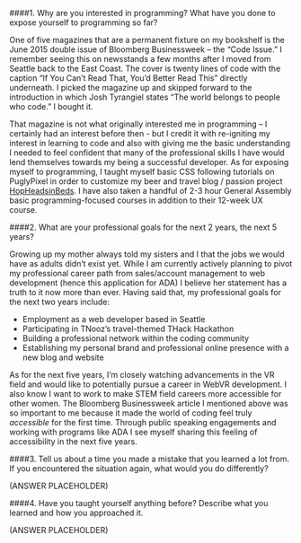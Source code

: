 ####1. Why are you interested in programming? What have you done to expose yourself to programming so far?

One of five magazines that are a permanent fixture on my bookshelf is the June 2015 double issue of Bloomberg Businessweek – the “Code Issue.”  I remember seeing this on newsstands a few months after I moved from Seattle back to the East Coast.  The cover is twenty lines of code with the caption “If You Can’t Read That, You’d Better Read This” directly underneath.  I picked the magazine up and skipped forward to the introduction in which Josh Tyrangiel states “The world belongs to people who code.”  I bought it.  

That magazine is not what originally interested me in programming – I certainly had an interest before then - but I credit it with re-igniting my interest in learning to code and also with giving me the basic understanding I needed to feel confident that many of the professional skills I have would lend themselves towards my being a successful developer.  As for exposing myself to programming, I taught myself basic CSS following tutorials on PuglyPixel in order to customize my beer and travel blog / passion project [HopHeadsinBeds](www.hopheadsinbeds.com).  I have also taken a handful of 2-3 hour General Assembly basic programming-focused courses in addition to their 12-week UX course.


####2. What are your professional goals for the next 2 years, the next 5 years?

Growing up my mother always told my sisters and I that the jobs we would have as adults didn’t exist yet.  While I am currently actively planning to pivot my professional career path from sales/account management to web development (hence this application for ADA) I believe her statement has a truth to it now more than ever.  Having said that, my professional goals for the next two years include:
-	Employment as a web developer based in Seattle 
-	Participating in TNooz’s travel-themed THack Hackathon
-	Building a professional network within the coding community
-	Establishing my personal brand and professional online presence with a new blog and website

As for the next five years, I’m closely watching advancements in the VR field and would like to potentially pursue a career in WebVR development.  I also know I want to work to make STEM field careers more accessible for other women.  The Bloomberg Businessweek article I mentioned above was so important to me because it made the world of coding feel truly *accessible* for the first time.  Through public speaking engagements and working with programs like ADA I see myself sharing this feeling of accessibility in the next five years.

####3. Tell us about a time you made a mistake that you learned a lot from. If you encountered the situation again, what would you do differently?

(ANSWER PLACEHOLDER)

####4. Have you taught yourself anything before? Describe what you learned and how you approached it.

(ANSWER PLACEHOLDER)
